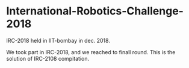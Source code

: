 # International-Robotics-Challenge-2018
IRC-2018 held in IIT-bombay in dec. 2018.

We took part in IRC-2018, and we reached to finall round. This is the solution of IRC-2108 compitation.
